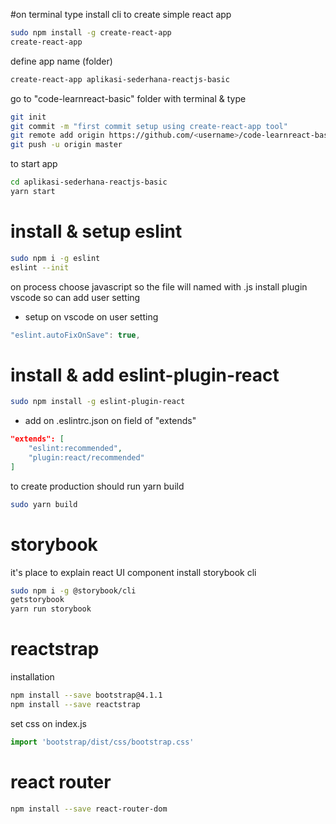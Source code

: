 #on terminal type
install cli to create simple react app
```sh
sudo npm install -g create-react-app
create-react-app
```

define app name (folder)
```sh 
create-react-app aplikasi-sederhana-reactjs-basic

```

go to "code-learnreact-basic" folder with terminal & type
```sh
git init
git commit -m "first commit setup using create-react-app tool"
git remote add origin https://github.com/<username>/code-learnreact-basic.git
git push -u origin master
```

to start app 
```sh
cd aplikasi-sederhana-reactjs-basic
yarn start
```

# install & setup eslint
```sh
sudo npm i -g eslint
eslint --init
```

on process choose javascript so the file will named with .js
install plugin vscode so can add user setting

* setup on vscode  on user setting
```js 
"eslint.autoFixOnSave": true,
```

# install & add eslint-plugin-react
```sh
sudo npm install -g eslint-plugin-react
```

* add on .eslintrc.json on field of "extends"
```json
"extends": [
    "eslint:recommended",
    "plugin:react/recommended"
]
```

to create production should run yarn build
```sh
sudo yarn build
```



# storybook
it's place to explain react UI component
install storybook cli
```sh
sudo npm i -g @storybook/cli
getstorybook
yarn run storybook
```

# reactstrap
installation
```sh
npm install --save bootstrap@4.1.1
npm install --save reactstrap
```

set css on index.js
```js
import 'bootstrap/dist/css/bootstrap.css'
```

# react router
```sh
npm install --save react-router-dom
```